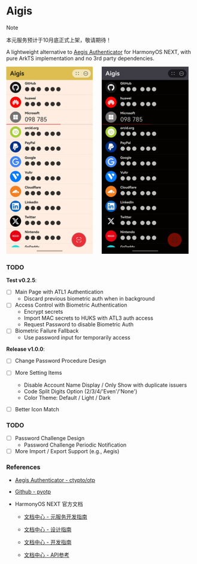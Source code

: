 # Aigis

> [!NOTE]
> 本元服务预计于10月底正式上架，敬请期待！

A lightweight alternative to [Aegis Authenticator](https://github.com/beemdevelopment/Aegis) for HarmonyOS NEXT, with pure ArkTS implementation and no 3rd party dependencies.

<p float="left">
  <img height="500px" alt="screenshot_light" src="./docs/images/screenshot_light.jpg" />
  &nbsp;&nbsp;&nbsp;&nbsp;
  <img height="500px" alt="screenshot_dark" src="./docs/images/screenshot_dark.jpg" />
</p>

### TODO

**Test v0.2.5**:
- [ ] Main Page with ATL1 Authentication
  - Discard previous biometric auth when in background
- [ ] Access Control with Biometric Authentication
    - Encrypt secrets
    - Import MAC secrets to HUKS with ATL3 auth access
    - Request Password to disable Biometric Auth
- [ ] Biometric Failure Fallback
  - Use password input for temporarily access

**Release v1.0.0**:
- [ ] Change Password Procedure Design
- [ ] More Setting Items
  - Disable Account Name Display / Only Show with duplicate issuers
  - Code Split Digits Option (2/3/4/'Even'/'None')
  - Color Theme: Default / Light / Dark
- [ ] Better Icon Match


### TODO
- [ ] Password Challenge Design
    - Password Challenge Periodic Notification
- [ ] More Import / Export Support (e.g., Aegis)

### References

- [Aegis Authenticator - ctypto/otp](https://github.com/beemdevelopment/Aegis/tree/master/app/src/main/java/com/beemdevelopment/aegis/crypto/otp)

- [Github - pyotp](https://github.com/pyauth/pyotp.git)

- HarmonyOS NEXT 官方文档
  
  - [文档中心 - 元服务开发指南](https://developer.huawei.com/consumer/cn/doc/atomic-guides-V5/atomic-service-V5)

  - [文档中心 - 设计指南](https://developer.huawei.com/consumer/cn/doc/design-guides/design-concepts-0000001795698445)

  - [文档中心 - 开发指南](https://developer.huawei.com/consumer/cn/doc/harmonyos-guides-V5/application-dev-guide-V5?catalogVersion=V5)

  - [文档中心 - API参考](https://developer.huawei.com/consumer/cn/doc/harmonyos-references-V5/development-intro-api-V5?catalogVersion=V5)
